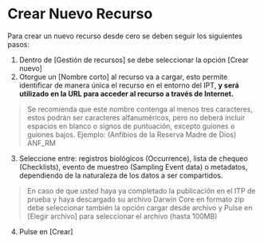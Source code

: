 # Crear Nuevo Recurso

Para crear un nuevo recurso desde cero se deben seguir los siguientes pasos:

1. Dentro de \[Gestión de recursos] se debe seleccionar la opción \[Crear nuevo]
2. Otorgue un \[Nombre corto] al recurso va a cargar, esto permite identificar de manera única el recurso en el entorno del IPT, **y será utilizado en la URL para acceder al recurso a través de Internet.**

> Se recomienda que este nombre contenga al menos tres caracteres, estos podrán ser caracteres alfanuméricos, pero no deberá incluir espacios en blanco o signos de puntuación, excepto guiones o guiones bajos. Ejemplo: (Anfibios de la Reserva Madre de Dios) ANF\_RM

3. Seleccione entre: registros biológicos (Occurrence), lista de chequeo (Checklists), evento de muestreo (Sampling Event data) o metadatos, dependiendo de la naturaleza de los datos a ser compartidos.

> En caso de que usted haya ya completado la publicación en el ITP de prueba y haya descargado su archivo Darwin Core en formato zip debe seleccionar también la opción cargar desde archivo y Pulse en \[Elegir archivo] para seleccionar el archivo (hasta 100MB)

4. Pulse en \[Crear]

##

